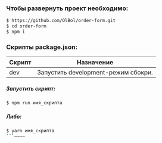 ###  Чтобы развернуть проект необходимо:
```sh
$ https://github.com/OlBol/order-form.git
$ cd order-form
$ npm i 
```

### Скрипты package.json:

| Скрипт | Назначение |
| ------ | ------ |
| dev | Запустить development-режим сбокри. |

##### Запустить скрипт:
```sh
$ npm run имя_скрипта
```

##### Либо:
```sh
$ yarn имя_скрипта
```~~~~

